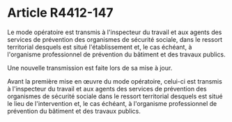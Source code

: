 # Article R4412-147

Le mode opératoire est transmis à l'inspecteur du travail et aux agents des services de prévention des organismes de sécurité sociale, dans le ressort territorial desquels est situé l'établissement et, le cas échéant, à l'organisme professionnel de prévention du bâtiment et des travaux publics. 

Une nouvelle transmission est faite lors de sa mise à jour. 

Avant la première mise en œuvre du mode opératoire, celui-ci est transmis à l'inspecteur du travail et aux agents des services de prévention des organismes de sécurité sociale dans le ressort territorial desquels est situé le lieu de l'intervention et, le cas échéant, à l'organisme professionnel de prévention du bâtiment et des travaux publics.